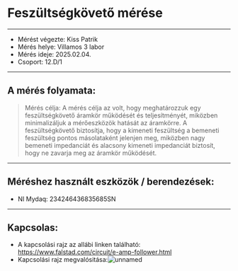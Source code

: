 # Feszültségkövető mérése
---  
- Mérést végezte: Kiss Patrik
- Mérés helye: Villamos 3 labor
- Mérés ideje: 2025.02.04.
- Csoport: 12.D/1


---   

## A mérés folyamata:
>Mérés célja: A mérés célja az volt, hogy meghatározzuk egy feszültségkövető áramkör működését és teljesítményét, miközben minimalizáljuk a mérőeszközök hatását az áramkörre. A feszültségkövető biztosítja, hogy a kimeneti feszültség a bemeneti feszültség pontos másolataként jelenjen meg, miközben nagy bemeneti impedanciát és alacsony kimeneti impedanciát biztosít, hogy ne zavarja meg az áramkör működését.

---


## Méréshez használt eszközök / berendezések:
- NI Mydaq: 234246436835685SN



---


## Kapcsolas:
- A kapcsolási rajz az allábi linken található: https://www.falstad.com/circuit/e-amp-follower.html
- Kapcsolási rajz megvalósitása:![unnamed](https://github.com/user-attachments/assets/45d2b548-2ea9-43a8-8529-6d39b4d525fe)

   
